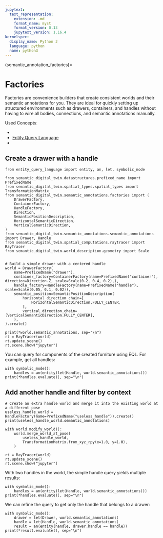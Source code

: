 ```yaml
---
jupytext:
  text_representation:
    extension: .md
    format_name: myst
    format_version: 0.13
    jupytext_version: 1.16.4
kernelspec:
  display_name: Python 3
  language: python
  name: python3
---
```


(semantic_annotation_factories)=
# Factories

Factories are convenience builders that create consistent worlds and their semantic annotations for you.
They are ideal for quickly setting up structured environments such as drawers, containers, and handles without
having to wire all bodies, connections, and semantic annotations manually.

Used Concepts:
- [](world-structure-manipulation)
- [Entity Query Language](https://abdelrhmanbassiouny.github.io/entity_query_language/intro.html)
- [](semantic_annotations)

## Create a drawer with a handle

```{code-cell} ipython3
from entity_query_language import entity, an, let, symbolic_mode

from semantic_digital_twin.datastructures.prefixed_name import PrefixedName
from semantic_digital_twin.spatial_types.spatial_types import TransformationMatrix
from semantic_digital_twin.semantic_annotations.factories import (
    DrawerFactory,
    ContainerFactory,
    HandleFactory,
    Direction,
    SemanticPositionDescription,
    HorizontalSemanticDirection,
    VerticalSemanticDirection,
)
from semantic_digital_twin.semantic_annotations.semantic_annotations import Drawer, Handle
from semantic_digital_twin.spatial_computations.raytracer import RayTracer
from semantic_digital_twin.world_description.geometry import Scale


# Build a simple drawer with a centered handle
world = DrawerFactory(
    name=PrefixedName("drawer"),
    container_factory=ContainerFactory(name=PrefixedName("container"), direction=Direction.Z, scale=Scale(0.2, 0.4, 0.2),),
    handle_factory=HandleFactory(name=PrefixedName("handle"), scale=Scale(0.05, 0.1, 0.02)),
    semantic_position=SemanticPositionDescription(
        horizontal_direction_chain=[
            HorizontalSemanticDirection.FULLY_CENTER,
        ],
        vertical_direction_chain=[VerticalSemanticDirection.FULLY_CENTER],
    ),
).create()

print(*world.semantic_annotations, sep="\n")
rt = RayTracer(world)
rt.update_scene()
rt.scene.show("jupyter")
```

You can query for components of the created furniture using EQL. For example, get all handles:

```{code-cell} ipython3
with symbolic_mode():
    handles = an(entity(let(Handle, world.semantic_annotations)))
print(*handles.evaluate(), sep="\n")
```

## Add another handle and filter by context

```{code-cell} ipython3
# Create an extra handle world and merge it into the existing world at a different pose
useless_handle_world = HandleFactory(name=PrefixedName("useless_handle")).create()
print(useless_handle_world.semantic_annotations)

with world.modify_world():
    world.merge_world_at_pose(
        useless_handle_world,
        TransformationMatrix.from_xyz_rpy(x=1.0, y=1.0),
    )

rt = RayTracer(world)
rt.update_scene()
rt.scene.show("jupyter")
```

With two handles in the world, the simple handle query yields multiple results:

```{code-cell} ipython3
with symbolic_mode():
    handles = an(entity(let(Handle, world.semantic_annotations)))
print(*handles.evaluate(), sep="\n")
```

We can refine the query to get only the handle that belongs to a drawer:

```{code-cell} ipython3
with symbolic_mode():
    drawer = let(Drawer, world.semantic_annotations)
    handle = let(Handle, world.semantic_annotations)
    result = an(entity(handle, drawer.handle == handle))
print(*result.evaluate(), sep="\n")
```
